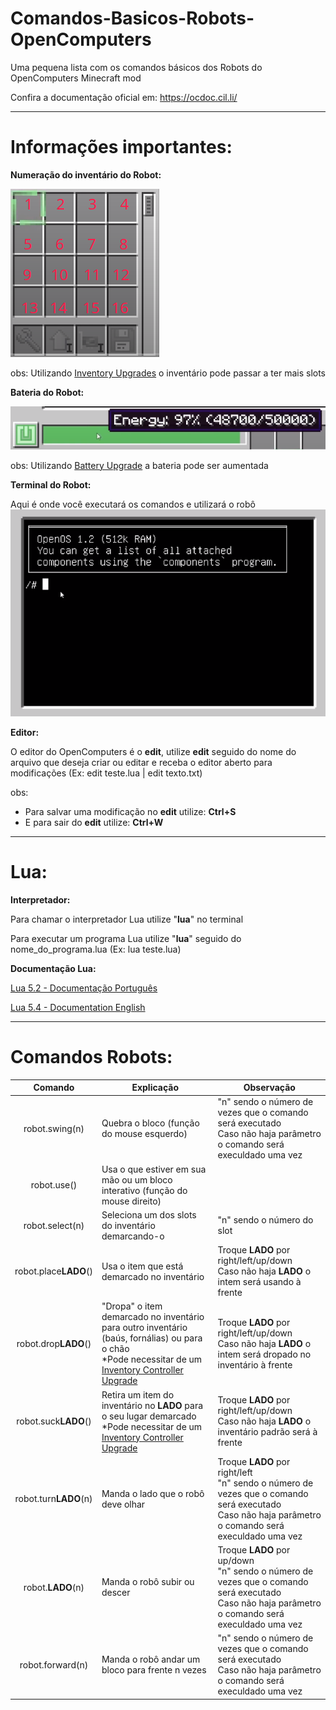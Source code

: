# Comandos-Basicos-Robots-OpenComputers
Uma pequena lista com os comandos básicos dos Robots do OpenComputers Minecraft mod

Confira a documentação oficial em: https://ocdoc.cil.li/

---------
# Informações importantes:

**Numeração do inventário do Robot:**

![inventario](imagens/inventario_robo.png)

obs: Utilizando [Inventory Upgrades](https://ocdoc.cil.li/item:inventory_upgrade) o inventário pode passar a ter mais slots

**Bateria do Robot:**

![bateria](imagens/bateria_robo.png)

obs: Utilizando [Battery Upgrade](https://ocdoc.cil.li/item:battery_upgrade) a bateria pode ser aumentada

**Terminal do Robot:**

Aqui é onde você executará os comandos e utilizará o robô
![bateria](imagens/terminal_robo.png)

**Editor:**

O editor do OpenComputers é o **edit**, utilize **edit** seguido do nome do arquivo que deseja criar ou editar e receba o editor aberto para modificações (Ex: edit teste.lua | edit texto.txt)

obs:
- Para salvar uma modificação no **edit** utilize: **Ctrl+S**
- E para sair do **edit** utilize: **Ctrl+W**


-------
# Lua:

**Interpretador:**

Para chamar o interpretador Lua utilize "**lua**" no terminal

Para executar um programa Lua utilize "**lua**" seguido do nome_do_programa.lua (Ex: lua teste.lua)

**Documentação Lua:**

[Lua 5.2 - Documentação Português](https://www.lua.org/manual/5.2/pt/)

[Lua 5.4 - Documentation English](https://www.lua.org/manual/5.4/)

--------
# Comandos Robots:

|        Comando        | Explicação                                                                     | Observação                                                                                                                                        |
|:---------------------:|--------------------------------------------------------------------------------|---------------------------------------------------------------------------------------------------------------------------------------------------|
| robot.swing(n)        | Quebra o bloco (função do mouse esquerdo)                                      | "n" sendo o número de vezes que o comando será executado <br> Caso não haja parâmetro o comando será execuldado uma vez                                |
| robot.use()           | Usa o que estiver em sua mão ou um bloco interativo (função do mouse direito) |                                                                                                                                                   |
| robot.select(n)       | Seleciona um dos slots do inventário demarcando-o                              | "n" sendo o número do slot                                                                                                                        |
| robot.place**LADO**() | Usa o item que está demarcado no inventário                                    | Troque **LADO** por right/left/up/down <br> Caso não haja **LADO** o intem será usando à frente                                                        |
| robot.drop**LADO**()  | "Dropa" o item demarcado no inventário para outro inventário (baús, fornálias) ou para o chão <br> *Pode necessitar de um [Inventory Controller Upgrade](https://ocdoc.cil.li/item:inventory_controller_upgrade)                                       | Troque **LADO** por right/left/up/down <br> Caso não haja **LADO** o intem será dropado no inventário à frente                                         |
| robot.suck**LADO**()  | Retira um item do inventário no **LADO** para o seu lugar demarcado <br> *Pode necessitar de um [Inventory Controller Upgrade](https://ocdoc.cil.li/item:inventory_controller_upgrade)           | Troque **LADO** por right/left/up/down <br> Caso não haja **LADO** o inventário padrão será à frente                                                   |
| robot.turn**LADO**(n) | Manda o lado que o robô deve olhar                                             | Troque **LADO** por right/left <br> "n" sendo o número de vezes que o comando será executado <br> Caso não haja parâmetro o comando será execuldado uma vez |
| robot.**LADO**(n)     | Manda o robô subir ou descer                                                   | Troque **LADO** por up/down <br> "n" sendo o número de vezes que o comando será executado <br> Caso não haja parâmetro o comando será execuldado uma vez    |
| robot.forward(n)      | Manda o robô andar um bloco para frente n vezes                                | "n" sendo o número de vezes que o comando será executado <br> Caso não haja parâmetro o comando será execuldado uma vez                                |
